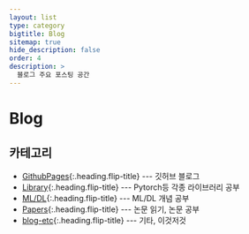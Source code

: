 ```yaml
---
layout: list
type: category
bigtitle: Blog
sitemap: true
hide_description: false
order: 4
description: >
  블로그 주요 포스팅 공간
---
```


# Blog

## 카테고리

* [GithubPages]{:.heading.flip-title} --- 깃허브 블로그
* [Library]{:.heading.flip-title} --- Pytorch등 각종 라이브러리 공부
* [ML/DL]{:.heading.flip-title} --- ML/DL 개념 공부
* [Papers]{:.heading.flip-title} --- 논문 읽기, 논문 공부
* [blog-etc]{:.heading.flip-title} --- 기타, 이것저것

[GithubPages]: /githubpages/
[Library]: /library/
[ML/DL]: /mldl/
[Papers]: /papers/
[blog-etc]: /blog-etc/
